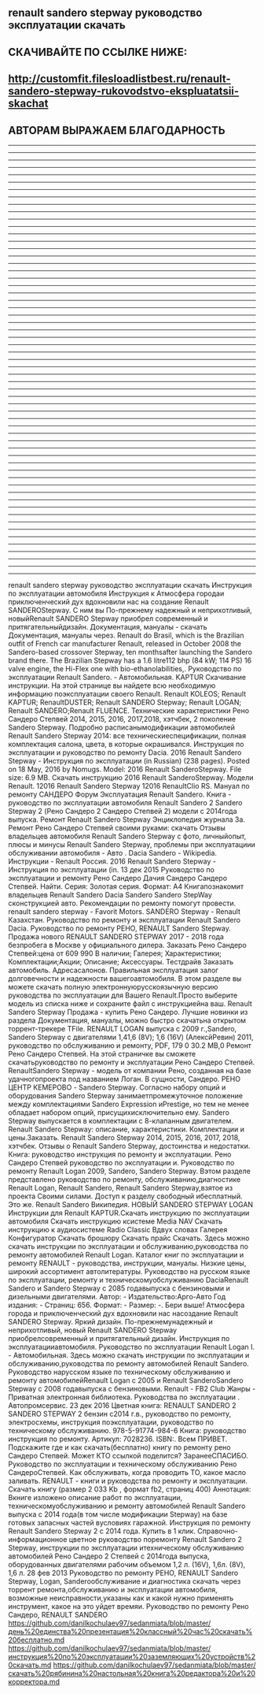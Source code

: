 renault sandero stepway руководство эксплуатации скачать
--------------------------------------------------
СКАЧИВАЙТЕ ПО ССЫЛКЕ НИЖЕ:
--------------------------------------------------
http://customfit.filesloadlistbest.ru/renault-sandero-stepway-rukovodstvo-ekspluatatsii-skachat
--------------------------------------------------
АВТОРАМ ВЫРАЖАЕМ БЛАГОДАРНОСТЬ
--------------------------------------------------
--------------------------------------------------
--------------------------------------------------
--------------------------------------------------
--------------------------------------------------
--------------------------------------------------
--------------------------------------------------
--------------------------------------------------
--------------------------------------------------
--------------------------------------------------
--------------------------------------------------
--------------------------------------------------
--------------------------------------------------
--------------------------------------------------
--------------------------------------------------
--------------------------------------------------
--------------------------------------------------
--------------------------------------------------
--------------------------------------------------
--------------------------------------------------
--------------------------------------------------
--------------------------------------------------
--------------------------------------------------
--------------------------------------------------
--------------------------------------------------
--------------------------------------------------
--------------------------------------------------
--------------------------------------------------
--------------------------------------------------
--------------------------------------------------
--------------------------------------------------
--------------------------------------------------
--------------------------------------------------
--------------------------------------------------
--------------------------------------------------
--------------------------------------------------
--------------------------------------------------
--------------------------------------------------
--------------------------------------------------
--------------------------------------------------
--------------------------------------------------
--------------------------------------------------
--------------------------------------------------
--------------------------------------------------
--------------------------------------------------
--------------------------------------------------
--------------------------------------------------
--------------------------------------------------
--------------------------------------------------
--------------------------------------------------
--------------------------------------------------
--------------------------------------------------
--------------------------------------------------
--------------------------------------------------
--------------------------------------------------
--------------------------------------------------
--------------------------------------------------
--------------------------------------------------
--------------------------------------------------
--------------------------------------------------
renault sandero stepway руководство эксплуатации скачать Инструкция по эксплуатации автомобиля  Инструкция к  Атмосфера городаи приключенческий дух вдохновили нас на создание Renault SANDEROStepway. С ним вы  По-прежнему надежный и неприхотливый, новыйRenault SANDERO Stepway приобрел современный и притягательныйдизайн. Документация, мануалы - скачать Документация, мануалы через. Renault do Brasil, which is the Brazilian outfit of French car manufacturer Renault, released in October 2008 the Sandero-based crossover Stepway, ten monthsafter launching the Sandero brand there. The Brazilian Stepway has a 1.6 litre112 bhp (84 kW; 114 PS) 16 valve engine, the Hi-Flex one with bio-ethanolabilities,. Руководство по эксплуатации Renault Sandero. - Автомобильная. KAPTUR  Скачивание инструкции. На этой странице вы найдете всю необходимую информацию поэксплуатации своего Renault. Renault KOLEOS; Renault KAPTUR; RenaultDUSTER; Renault SANDERO Stepway; Renault LOGAN; Renault SANDERO;Renault FLUENCE. Технические характеристики Рено Сандеро Степвей 2014, 2015, 2016, 2017,2018, хэтчбек, 2 поколение Sandero Stepway. Подробно расписанымодификации автомобилей Renault Sandero Stepway 2014: все техническиеспецификации, полная комплектация салона, цвета, в которые окрашивался. Инструкция по эксплуатации и руководство по ремонту Dacia. 2016 Renault Sandero Stepway - Инструкция по эксплуатации (in Russian) (238 pages). Posted on 18 May, 2016 by Nomugs. Model: 2016 Renault SanderoStepway. File size: 6.9 MB. Скачать инструкцию 2016 Renault SanderoStepway. Модели Renault. 12016 Renault Sandero Stepway  12016 RenaultClio RS. Мануал по ремонту САНДЕРО  Форум Эксплуатация Renault Sandero. Книга - руководство по эксплуатации автомобиля Renault Sandero 2 Sandero Stepway 2 (Рено Сандеро 2  Сандеро Степвей 2) модели с 2014года выпуска. Ремонт Renault Sandero Stepway  Энциклопедия журнала За. Ремонт Рено Сандеро Степвей своими руками: скачать
Отзывы владельцев автомобиля Renault Sandero Stepway с фото, личныйопыт, плюсы и минусы Renault Sandero Stepway, проблемы при эксплуатациии обслуживании автомобиля - Авто . Dacia Sandero - Wikipedia. Инструкции - Renault Россия. 2016 Renault Sandero Stepway - Инструкция по эксплуатации (in. 13 дек 2015  Руководство по эксплуатации и ремонту Рено Сандеро  Дачия Сандеро Сандеро Степвей. Найти. Серия: Золотая серия. Формат: А4  Книгапознакомит владельцев Renault Sandero  Dacia Sandero  Sandero StepWay сконструкцией авто. Рекомендации по ремонту помогут провести. renault sandero stepway - Favorit Motors. SANDERO Stepway - Renault Казахстан. Руководство по ремонту и эксплуатации Renault Sandero  Dacia. Руководство по ремонту РЕНО, RENAULT Sandero Stepway. Продажа нового RENAULT SANDERO STEPWAY 2017 - 2018 года безпробега в Москве у официального дилера. Заказать Рено Сандеро Степвей:цена от 609 990  В наличии; Галерея; Характеристики; Комплектации;Акции; Описание; Аксессуары. Тестдрайв Заказать автомобиль. Адресасалонов. Правильная эксплуатация  залог долговечности и надежности вашегоавтомобиля. В этом разделе вы можете скачать полную электроннуюрусскоязычную версию руководства по эксплуатации для Вашего Renault.Просто выберите модель из списка ниже и сохраните файл с инструкциейна ваш. Renault Sandero Stepway  Продажа - купить Рено Сандеро. Лучшие новинки из раздела Документация, мануалы, можно быстро скачатьна открытом торрент-трекере TFile.  RENAULT LOGAN выпуска с 2009 г.,Sandero, Sandero Stepway с двигателями 1,41,6 (8V); 1,6 (16V) (АлексйРевин) 2011, руководство по обслуживанию и ремонту, PDF, 179  0 30.2 MB,0
Ремонт Рено Сандеро Степвей. На этой страничке вы сможете скачатьруководство по ремонту и эксплуатации Рено Сандеро Степвей. RenaultSandero Stepway - модель от компании Рено, созданная на базе удачногопроекта под названием Логан. В сущности, Сандеро. РЕНО ЦЕНТР КЕМЕРОВО - Sandero Stepway. Согласно набору опций и оборудования Sandero Stepway занимаетпромежуточное положение между комплектациями Sandero Expression иPrestige, но тем не менее обладает набором опций, присущихисключительно ему. Sandero Stepway выпускается в комплектации с 8-клапанным двигателем. Renault Sandero Stepway: описание, характеристики. Комплектации и цены.Заказать. Renault Sandero Stepway 2014, 2015, 2016, 2017, 2018, хэтчбек. Отзывы о Renault Sandero Stepway, достоинства и недостатки. Книга: руководство  инструкция по ремонту и эксплуатации. Рено Сандеро Степвей руководство по эксплуатации и. Руководство по ремонту Renault Logan 2009, Sandero, Sandero Stepway. Вэтом разделе представлено руководство по ремонту, обслуживанию,диагностике Renault Logan, Renault Sandero, Renault Sandero Stepway,взятое из проекта Своими силами. Доступ к разделу свободный ибесплатный. Это же. Renault Sandero  Википедия. НОВЫЙ SANDERO STEPWAY  LOGAN  Инструкции для Renault KAPTUR.Скачать инструкцию по эксплуатации автомобиля  Скачать инструкцию ксистеме Media NAV  Скачать инструкцию к аудиосистеме Radio Classic  Вдвух словах  Галерея  Конфигуратор  Скачать брошюру  Скачать прайс Скачать. Здесь можно скачать инструкции по эксплуатации и обслуживанию,руководства по ремонту автомобилей Renault Logan. Каталог книг по эксплуатации и ремонту RENAULT - руководства, инструкции, мануалы. Низкие цены, широкий ассортимент автолитературы.
Руководство на русском языке по эксплуатации, ремонту и техническомуобслуживанию DaciaRenault Sandero и Sandero Stepway с 2085 годавыпуска с бензиновыми и дизельными двигателями. Автор: - Издательство:Арго-Авто Год издания: - Страниц: 656. Формат: - Размер: -. Бери выше! Атмосфера города и приключенческий дух вдохновили нас насоздание Renault SANDERO Stepway.  Яркий дизайн. По-прежнемунадежный и неприхотливый, новый Renault SANDERO Stepway приобрелсовременный и притягательный дизайн.  Инструкция по эксплуатацииавтомобиля. Руководство по эксплуатации Renault Logan I. - Автомобильная. Здесь можно скачать инструкции по эксплуатации и обслуживанию,руководства по ремонту автомобилей Renault Sandero.  Руководство нарусском языке по техническому обслуживанию и ремонту автомобилейRenault Logan с 2005 и Renault SanderoSandero Stepway с 2008 годавыпуска с бензиновыми. Renault - FB2 Club Жанры - Приватная электронная библиотека. Руководства по эксплуатации . Автопромсервис. 23 дек 2016  Цветная книга: RENAULT SANDERO 2  SANDERO STEPWAY 2 бензин с2014 г.в., руководство по ремонту, электросхемы, инструкция поэксплуатации, руководство по техническому обслуживанию. 978-5-91774-984-6 Книга: руководство  инструкция по ремонту. Артикул: 7028236. ISBN:. Всем ПРИВЕТ. Подскажите где и как скачать(бесплатно) книгу по ремонту рено Сандеро Степвей. Может КТО ссылкой поделится? ЗаранееСПАСИБО. Руководство по эксплуатации и техническому обслуживанию Рено СандероСтепвей. Как обслуживать, когда проводить ТО, какое масло заливать. RENAULT - книги и руководства по ремонту и эксплуатации. Скачать книгу (размер 2 033 Kb , формат fb2, страниц 400) Аннотация: Вкниге изложено описание работ по эксплуатации, техническомуобслуживанию и ремонту автомобилей Renault Sandero выпуска с 2014 года(в том числе модификации Stepway) на базе готовых запасных частей вусловиях гаражной. Инструкция по ремонту Renault Sandero Stepway 2 с 2014 года. Купить в 1 клик. Справочно-информационное цветное руководство поремонту Renault Sandero 2  Stepway, инструкции по эксплуатации итехническому обслуживанию автомобилей Рено Сандеро 2  Степвей с 2014года выпуска, оборудованных двигателями рабочим объемом 1,2 л. (16V), 1,6л. (8V), 1,6 л.
28 фев 2013  Руководство по ремонту РЕНО, RENAULT Sandero Stepway, Logan, Sanderoобслуживание и диагностика скачать через торрент  ремонта,обслуживанию и эксплуатации автомобиля, возможные неисправности,указаны как и какой нужно применять инструмент, какое на это уйдет времяи. Руководство по ремонту Рено Сандеро, RENAULT SANDERO
https://github.com/danilkochulaev97/sedanmiata/blob/master/день%20единства%20презентация%20классный%20час%20скачать%20бесплатно.md
https://github.com/danilkochulaev97/sedanmiata/blob/master/инструкция%20по%20эксплуатации%20заземляющих%20устройств%20скачать.md
https://github.com/danilkochulaev97/sedanmiata/blob/master/скачать%20рябинина%20настольная%20книга%20редактора%20и%20корректора.md